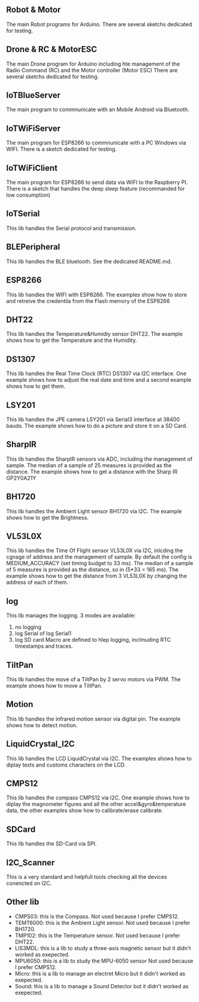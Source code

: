 
 Robot & Motor
 -------------
 The main Robot programs for Arduino.
 There are several sketchs dedicated for testing.
 
 
 Drone & RC & MotorESC
 ----------------------
 The main Drone program for Arduino including hte management of the Radio Command (RC) and the Motor controller (Motor ESC)
 There are several sketchs dedicated for testing.
 
 
 IoTBlueServer
 -------------
 The main program to commnunicate with an Mobile Android via Bluetooth.
  
   
 IoTWiFiServer
 -------------
 The main program for ESP8266 to commnunicate with a PC Windows via WIFI.
 There is a sketch dedicated for testing.


 IoTWiFiClient
 -------------
 The main program for ESP8266 to send data via WIFI to the Raspberry PI.
 There is a sketch that handles the deep sleep feature (recommanded for low consumption)
 
 
 IoTSerial
 ---------
 This lib handles the Serial protocol and transmission.
  
 
 BLEPeripheral
 -------------
 This lib handles the BLE bluetooth.
 See the dedicated README.md.
 

 ESP8266
--------
 This lib handles the WIFI with ESP8266.
 The examples show how to store and retreive the credentila from the Flash memory of the ESP8266
 

 DHT22
 -----
 This lib handles the Temperature&Humidiy sensor DHT22.
 The example shows how to get the Temperature and the Humidity.
 
 
 DS1307
 ------
 This lib handles the Real Time Clock (RTC) DS1307 via I2C interface.
 One example shows how to adjust the real date and time and a second example shows how to get them.
 
 
 LSY201
 ------
 This lib handles the JPE camera LSY201 via Serial3 interface at 38400 bauds.
 The example shows how to do a picture and store it on a SD Card.
 
 
 SharpIR
 -------
 This lib handles the SharpIR sensors via ADC, including the management of sample.
 The median of a sample of 25 measures is provided as the distance.
 The example shows how to get a distance with the Sharp IR GP2Y0A21Y
 
 
 BH1720
 ------
 This lib handles the Ambient Light sensor BH1720 via I2C.
 The example shows how to get the Brightness.
 
 
 VL53L0X
 -------
 This lib handles the Time Of Flight sensor VL53L0X via I2C, inlcding the cgnage of address and the management of sample.
 By default the config is MEDIUM_ACCURACY (set timing budget to 33 ms).
 The median of a sample of 5 measures is provided as the distance, so in (5*33 = 165 ms).
 The example shows how to get the distance from 3 VL53L0X by changing the address of each of them.
 

 log
 ---
 This lib manages the logging.
 3 modes are available:
   1. no logging
   2. log Serial of log Serial1
   3. log SD card 
 Macro are defined to hlep logging, inclmuding RTC timestamps and traces.
 
 
 TiltPan
 -------
 This lib handles the move of a TiltPan by 2 servo motors via PWM.
 The example shows how to move a TiltPan.
 
 
 Motion
 ------
 This lib handles the infrared motion sensor via digital pin.
 The example shows how to detect motion.
 
 
 LiquidCrystal_I2C
-----------------
 This lib handles the LCD LiquidCrystal via I2C.
 The examples shows how to diplay texts and customs characters on the LCD.
 
 
 CMPS12
-------
This lib handles the compass CMPS12 via I2C.
One example shows how to diplay the magnometer figures and all the other accel&gyro&temperature data, the other examples show how to calibrate/erase calibrate.
 
 
 SDCard
-------
 This lib handles the SD-Card via SPI.
 
 
 I2C_Scanner
 -----------
 This is a very standard and helpfull tools checking all the devices conencted on I2C.
 
 
 Other lib
----------
 + CMPS03: this is the Compass. Not used because I prefer CMPS12.
 + TEMT6000: this is the Ambient Light sensor. Not used because I prefer BH1720.
 + TMP102: this is the Temperature sensor. Not used because I prefer DHT22.
 + LIS3MDL: this is a lib to study a three-axis magnetic sensor but it didn't worked as exepected.
 + MPU6050: this is a lib to study the MPU-6050 sensor Not used because I prefer CMPS12.
 + Micro: this is a lib to manage an electret Micro but it didn't worked as exepected.
 + Sound: this is a lib to manage a Sound Detector but it didn't worked as exepected.
